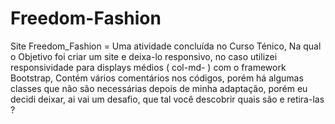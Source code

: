 # Freedom-Fashion
 Site Freedom_Fashion = Uma atividade concluída no Curso Ténico, Na qual o Objetivo foi criar um site e deixa-lo responsivo, no caso utilizei responsividade para displays médios ( col-md- ) com o framework Bootstrap, Contém vários comentários nos códigos, porém há algumas classes que não são necessárias depois de minha adaptação, porém eu decidi deixar, ai vai um desafio, que tal você descobrir quais são e retira-las ?
